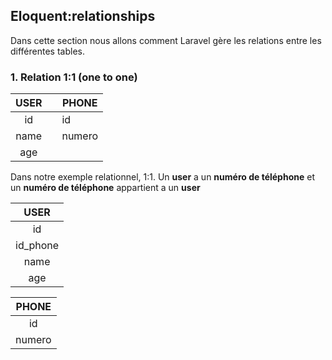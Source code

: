 ## Eloquent:relationships

Dans cette section nous allons comment Laravel gère les relations entre les différentes tables.

### 1. Relation 1:1 (one to one)

|  USER | | PHONE |
|:-----:|-|------ |
|id     | |id     |
|name   | |numero |
|age    | |       |


Dans notre exemple relationnel, 1:1. Un **user** a un **numéro de téléphone** et un **numéro de téléphone** appartient a un **user**

|  USER   |
|:-------:|
|id       | 
|id_phone |    
|name     |      
|age      |      

| PHONE |
|:-----:|
|id     |     
|numero |        
